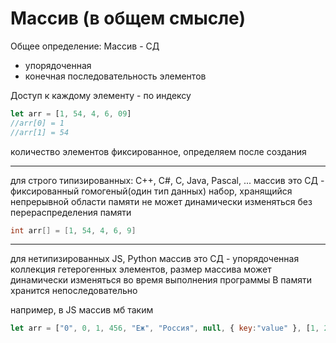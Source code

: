 # Массив (в общем смысле)

Общее определение:
Массив - СД
 - упорядоченная
 - конечная
 последовательность элементов

Доступ к каждому элементу - по индексу

```js
let arr = [1, 54, 4, 6, 09]
//arr[0] = 1
//arr[1] = 54
```
количество элементов фиксированное, определяем после создания

---
для строго типизированных:
C++, C#, C, Java, Pascal, ...
массив это СД - фиксированный гомогеный(один тип данных) набор, хранящийся непрерывной области памяти
не может динамически изменяться без перераспределения памяти
```java
int arr[] = [1, 54, 4, 6, 9]
```

---
для нетипизированных 
JS, Python
массив это СД - упорядоченная коллекция гетерогенных элементов, размер массива может динамически изменяться во время выполнения программы
В памяти хранится непоследовательно

например, в JS массив мб таким
```js
let arr = ["0", 0, 1, 456, "Еж", "Россия", null, { key:"value" }, [1, 2, 3]]

